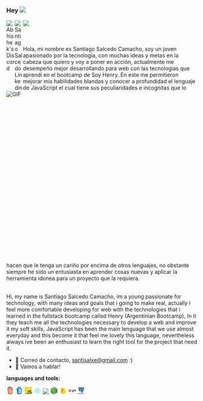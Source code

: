 ### Hey <img src="https://media.giphy.com/media/hvRJCLFzcasrR4ia7z/giphy.gif" width="25px">
<a href="https://discord.gg/HpAHFQJ8">
  <img align="left" alt="Abhishek's Discord" width="22px" target="_blank" src="https://raw.githubusercontent.com/peterthehan/peterthehan/master/assets/discord.svg" />
</a>
<a href="https://www.linkedin.com/in/santiago-salcedo-camacho-281a46222/">
  <img align="left" alt="Santiago Salcedo Linkedin" width="22px" target="_blank" src="https://raw.githubusercontent.com/peterthehan/peterthehan/master/assets/linkedin.svg" />
</a>

![](https://visitor-badge.glitch.me/badge?page_id=xartiago)

  <img align="right" alt="GIF" src="https://github.com/abhisheknaiidu/abhisheknaiidu/blob/master/code.gif?raw=true" width="100%" height="450" />

<br />
<br />
Hola, mi nombre es Santiago Salcedo Camacho, soy un joven apasionado por la tecnologia, con muchas ideas y metas en la cabeza que quiero y voy a poner en acción, actualmente me desempeño mejor desarrollando para web con las tecnologias que aprendi en el bootcamp de Soy Henry. En este me permitieron mejorar mis habilidades blandas y conocer a profundidad el lenguaje de JavaScript el cual tiene sus peculiaridades e incognitas que lo hacen que le tenga un cariño por encima de otros lenguajes, no obstante siempre he sido un entusiasta en aprender cosas nuevas y aplicar la herramienta idonea para un proyecto que la requiera.
<br />
<br />

Hi, my name is Santiago Salcedo Camacho, im a young passionate for technology, with many ideas and goals that i going to make real, actually i feel more comfortable developing for web with the technologies that i learned in the fullstack bootcamp called Henry (Argentinian Bootcamp), In it they teach me all the technologies necessary to develop a web and improve it my soft skills, JavaScript has been the main lenguage that we use almost everyday and this become it that feel me lovely this language, nevertheless always ive been an enthusiast to learn the right tool for the project that need it.

  
- 💼 Correo de contacto, santisalxe@gmail.com :)
- 💬 Vamos a hablar!

**languages and tools:**  

<code><img height="20" src="https://raw.githubusercontent.com/devicons/devicon/master/icons/html5/html5-original-wordmark.svg"/></code>
<code><img height="20" src="https://raw.githubusercontent.com/devicons/devicon/master/icons/css3/css3-original-wordmark.svg"/></code>
<code><img height="20" src="https://raw.githubusercontent.com/github/explore/80688e429a7d4ef2fca1e82350fe8e3517d3494d/topics/javascript/javascript.png" /></code>
<code><img height="20" src="https://raw.githubusercontent.com/github/explore/80688e429a7d4ef2fca1e82350fe8e3517d3494d/topics/react/react.png" /></code>
<code><img height="20" src="https://lh3.googleusercontent.com/proxy/4evs_SWPZRCMjK9NuI4Zt2v7qnJK9DRUh5bsUPiQtKGwRTwDiauVDA9GIZ4jXM4OelqSKqD4CI64LSv3sURFSE_15eQh_jDdryC5MlaNfclc4SyKMQ" ></code>
<code><img height="20" src="https://raw.githubusercontent.com/github/explore/80688e429a7d4ef2fca1e82350fe8e3517d3494d/topics/nodejs/nodejs.png" /></code>
<code><img height="20" src="https://raw.githubusercontent.com/github/explore/80688e429a7d4ef2fca1e82350fe8e3517d3494d/topics/firebase/firebase.png" /></code>
<code><img height="20" src="https://raw.githubusercontent.com/github/explore/80688e429a7d4ef2fca1e82350fe8e3517d3494d/topics/git/git.png" /></code>
<code><img height="20" src="https://raw.githubusercontent.com/devicons/devicon/master/icons/postgresql/postgresql-original-wordmark.svg" alt="postgresql" /></code>

